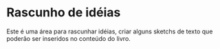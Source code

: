 # Rascunho de idéias

Este é uma área para rascunhar idéias, criar alguns sketchs de texto que poderão ser inseridos no conteúdo do livro.

